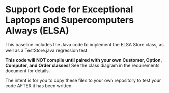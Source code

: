 # Support Code for Exceptional Laptops and Supercomputers Always (ELSA)

This baseline includes the Java code to implement the ELSA Store class, as well as a TestStore.java regression test.

**This code will NOT compile until paired with your own Customer, Option, Computer, and Order classes!** See the class diagram in the requirements document for details.

The intent is for you to copy these files to your own repository to test your code AFTER it has been written.
